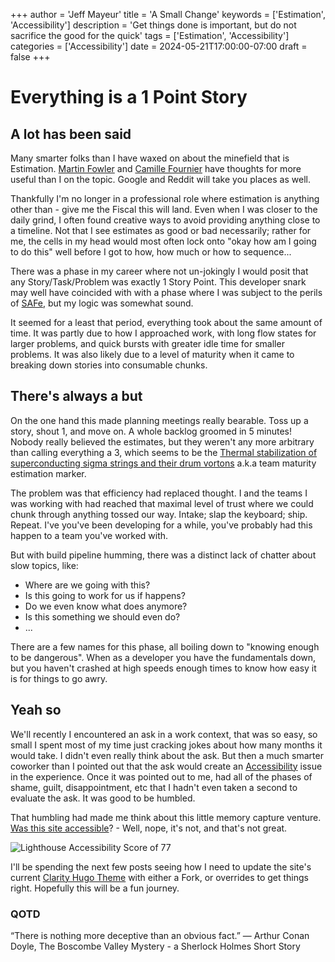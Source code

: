 +++
author = 'Jeff Mayeur'
title = 'A Small Change'
keywords = ['Estimation', 'Accessibility']
description = 'Get things done is important, but do not sacrifice the good for the quick'
tags = ['Estimation', 'Accessibility']
categories = ['Accessibility']
date = 2024-05-21T17:00:00-07:00
draft = false
+++

# Everything is a 1 Point Story

## A lot has been said
Many smarter folks than I have waxed on about the minefield that is Estimation. [Martin Fowler](https://martinfowler.com/bliki/PurposeOfEstimation.html) and [Camille Fournier](https://skamille.medium.com/yes-virginia-you-can-estimate-that-e33303eec9cf) have thoughts for more useful than I on the topic. Google and Reddit will take you places as well.

Thankfully I'm no longer in a professional role where estimation is anything other than - give me the Fiscal this will land. Even when I was closer to the daily grind, I often found creative ways to avoid providing anything close to a timeline. Not that I see estimates as good or bad necessarily; rather for me, the cells in my head would most often lock onto "okay how am I going to do this" well before I got to how, how much or how to sequence...

There was a phase in my career where not un-jokingly I would posit that any Story/Task/Problem was exactly 1 Story Point. This developer snark may well have coincided with with a phase where I was subject to the perils of [SAFe](https://scaledagileframework.com/story/), but my logic was somewhat sound.

It seemed for a least that period, everything took about the same amount of time. It was partly due to how I approached work, with long flow states for larger problems, and quick bursts with greater idle time for smaller problems. It was also likely due to a level of maturity when it came to breaking down stories into consumable chunks.

## There's always a but
On the one hand this made planning meetings really bearable. Toss up a story, shout 1, and move on. A whole backlog groomed in 5 minutes! Nobody really believed the estimates, but they weren't any more arbitrary than calling everything a 3, which seems to be the [Thermal stabilization of superconducting sigma strings and their drum vortons](https://journals.aps.org/prd/abstract/10.1103/PhysRevD.65.103520) a.k.a team maturity estimation marker.

The problem was that efficiency had replaced thought. I and the teams I was working with had reached that maximal level of trust where we could chunk through anything tossed our way. Intake; slap the keyboard; ship. Repeat. I've you've been developing for a while, you've probably had this happen to a team you've worked with.

But with build pipeline humming, there was a distinct lack of chatter about slow topics, like:
- Where are we going with this?
- Is this going to work for us if <insert pivot> happens?
- Do we even know what <inert code leaf> does anymore?
- Is this something we should even do?
- ...

There are a few names for this phase, all boiling down to "knowing enough to be dangerous". When as a developer you have the fundamentals down, but you haven't crashed at high speeds enough times to know how easy it is for things to go awry.

## Yeah so
We'll recently I encountered an ask in a work context, that was so easy, so small I spent most of my time just cracking jokes about how many months it would take. I didn't even really think about the ask. But then a much smarter coworker than I pointed out that the ask would create an [Accessibility](https://www.w3.org/TR/WCAG21/) issue in the experience. Once it was pointed out to me, had all of the phases of shame, guilt, disappointment, etc that I hadn't even taken a second to evaluate the ask. It was good to be humbled.

That humbling had made me think about this little memory capture venture. [Was this site accessible](https://pagespeed.web.dev/analysis/https-iguessthatworks-com/6xtz9m1bw4?form_factor=mobile)? - Well, nope, it's not, and that's not great.

![Lighthouse Accessibility Score of 77](/images/a-small-change/accessibile.png)

I'll be spending the next few posts seeing how I need to update the site's current [Clarity Hugo Theme](https://github.com/chipzoller/hugo-clarity/tree/master) with either a Fork, or overrides to get things right. Hopefully this will be a fun journey.


### QOTD
“There is nothing more deceptive than an obvious fact.”
― Arthur Conan Doyle, The Boscombe Valley Mystery - a Sherlock Holmes Short Story